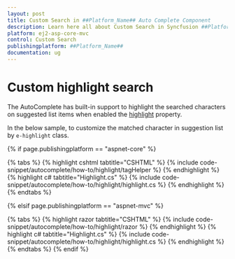 ```yaml
---
layout: post
title: Custom Search in ##Platform_Name## Auto Complete Component
description: Learn here all about Custom Search in Syncfusion ##Platform_Name## Auto Complete component of Syncfusion Essential JS 2 and more.
platform: ej2-asp-core-mvc
control: Custom Search
publishingplatform: ##Platform_Name##
documentation: ug
---
```



# Custom highlight search

The AutoComplete has built-in support to highlight the searched characters on suggested list items when
enabled the [highlight](https://help.syncfusion.com/cr/cref_files/aspnetcore-js2/Syncfusion.EJ2~Syncfusion.EJ2.DropDowns.AutoCompleteBuilder~Highlight.html) property.

In the below sample, to customize the matched character in suggestion list by `e-highlight` class.

{% if page.publishingplatform == "aspnet-core" %}

{% tabs %}
{% highlight cshtml tabtitle="CSHTML" %}
{% include code-snippet/autocomplete/how-to/highlight/tagHelper %}
{% endhighlight %}
{% highlight c# tabtitle="Highlight.cs" %}
{% include code-snippet/autocomplete/how-to/highlight/highlight.cs %}
{% endhighlight %}
{% endtabs %}

{% elsif page.publishingplatform == "aspnet-mvc" %}

{% tabs %}
{% highlight razor tabtitle="CSHTML" %}
{% include code-snippet/autocomplete/how-to/highlight/razor %}
{% endhighlight %}
{% highlight c# tabtitle="Highlight.cs" %}
{% include code-snippet/autocomplete/how-to/highlight/highlight.cs %}
{% endhighlight %}
{% endtabs %}
{% endif %}

